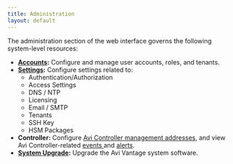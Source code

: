 ```yaml
---
title: Administration
layout: default
---
```

The administration section of the web interface governs the following system-level resources:

* **<a href="/docs/16.2/user-accounts">Accounts</a>:** Configure and manage user accounts, roles, and tenants.
* **<a href="/docs/16.2/administrative-settings">Settings</a>:** Configure settings related to:  
    * Authentication/Authorization
    * Access Settings
    * DNS / NTP
    * Licensing
    * Email / SMTP
    * Tenants
    * SSH Key
    * HSM Packages
* **Controller:** Configure <a href="/docs/16.2/avi-controller-analytics-page">Avi Controller management addresses</a>, and view Avi Controller-related <a href="/docs/16.2/avi-controller-events-log">events </a>and <a href="/docs/16.2/avi-controller-alerts-log">alerts</a>.
* **<a href="/docs/16.2/upgrading-the-vantage-software">System Upgrade</a>:** Upgrade the Avi Vantage system software.  